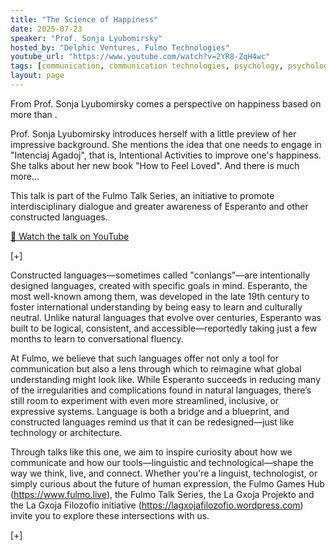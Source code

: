 ```yaml
---
title: "The Science of Happiness"
date: 2025-07-23
speaker: "Prof. Sonja Lyubomirsky"
hosted_by: "Delphic Ventures, Fulmo Technologies"
youtube_url: "https://www.youtube.com/watch?v=2YR8-ZqH4wc"
tags: [communication, communication technologies, psychology, psychological issues, fulmo]
layout: page
---
```


From Prof. Sonja Lyubomirsky comes a perspective on happiness based on more than .

Prof. Sonja Lyubomirsky introduces herself with a little preview of her impressive background. She mentions the idea that one needs to engage in "Intenciaj Agadoj", that is, Intentional Activities to improve one's happiness. She talks about her new book "How to Feel Loved". And there is much more...

This talk is part of the Fulmo Talk Series, an initiative to promote interdisciplinary dialogue and greater awareness of Esperanto and other constructed languages.

[🎥 Watch the talk on YouTube](https://www.youtube.com/watch?v=2YR8-ZqH4wc)

[+]

Constructed languages—sometimes called "conlangs"—are intentionally designed languages, created with specific goals in mind. Esperanto, the most well-known among them, was developed in the late 19th century to foster international understanding by being easy to learn and culturally neutral. Unlike natural languages that evolve over centuries, Esperanto was built to be logical, consistent, and accessible—reportedly taking just a few months to learn to conversational fluency.

At Fulmo, we believe that such languages offer not only a tool for communication but also a lens through which to reimagine what global understanding might look like. While Esperanto succeeds in reducing many of the irregularities and complications found in natural languages, there’s still room to experiment with even more streamlined, inclusive, or expressive systems. Language is both a bridge and a blueprint, and constructed languages remind us that it can be redesigned—just like technology or architecture.

Through talks like this one, we aim to inspire curiosity about how we communicate and how our tools—linguistic and technological—shape the way we think, live, and connect. Whether you're a linguist, technologist, or simply curious about the future of human expression, the Fulmo Games Hub (https://www.fulmo.live), the Fulmo Talk Series, the La Gxoja Projekto and the La Gxoja Filozofio initiative (https://lagxojafilozofio.wordpress.com) invite you to explore these intersections with us.

[+]

